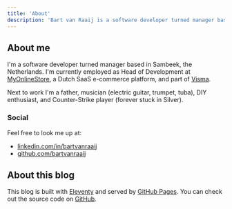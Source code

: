 ```yaml
---
title: 'About'
description: 'Bart van Raaij is a software developer turned manager based in Sambeek, the Netherlands.'
---
```

## About me
I'm a software developer turned manager based in Sambeek, the Netherlands.
I'm currently employed as Head of Development at [MyOnlineStore](https://www.mijnwebwinkel.nl/),
a Dutch SaaS e-commerce platform, and part of [Visma](https://www.visma.com).

Next to work I'm a father, musician (electric guitar, trumpet, tuba), DIY enthusiast, and Counter-Strike player (forever stuck in Silver).

### Social
Feel free to look me up at:
- [linkedin.com/in/bartvanraaij](https://www.linkedin.com/in/bartvanraaij/)
- [github.com/bartvanraaij](https://github.com/bartvanraaij/)

## About this blog
This blog is built with [Eleventy](https://www.11ty.dev) and served by [GitHub Pages](https://pages.github.com/). 
You can check out the source code on [GitHub](https://github.com/bartvanraaij/blog).

